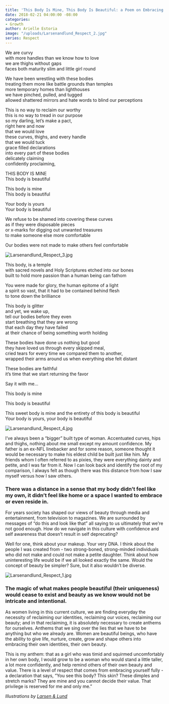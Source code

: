```yaml
---
title: 'This Body Is Mine, This Body Is Beautiful: a Poem on Embracing Ourselves'
date: 2018-02-21 04:00:00 -08:00
categories:
- Growth
author: Arielle Estoria
image: "/uploads/Larsenandlund_Respect_2.jpg"
series: Respect
---
```


We are curvy  
with more handles than we know how to love  
we are thighs without gaps  
faces both maturity slim and little girl round

We have been wrestling with these bodies  
treating them more like battle grounds than temples  
more temporary homes than lighthouses  
we have pinched, pulled, and tugged  
allowed shattered mirrors and hate words to blind our perceptions

This is no way to reclaim our worthy  
this is no way to tread in our purpose  
so my darling, let’s make a pact,  
right here and now  
that we would love  
these curves, thighs, and every handle  
that we would tuck  
grace filled declarations  
into every part of these bodies  
delicately claiming  
confidently proclaiming,

THIS BODY IS MINE  
This body is beautiful

This body is mine  
This body is beautiful

Your body is yours  
Your body is beautiful

We refuse to be shamed into covering these curves  
as if they were disposable pieces  
or x-marks for digging out unwanted treasures  
to make someone else more comfortable

Our bodies were not made to make others feel comfortable

![Larsenandlund_Respect_3.jpg](/uploads/Larsenandlund_Respect_3.jpg)

This body, is a temple  
with sacred novels and Holy Scriptures etched into our bones  
built to hold more passion than a human being can fathom

You were made for glory, the human epitome of a light  
a spirit so vast, that it had to be contained behind flesh  
to tone down the brilliance

This body is glitter  
and yet, we wake up,  
tell our bodies before they even  
start breathing that they are wrong  
that each day they have failed  
at their chance of being something worth holding

These bodies have done us nothing but good  
they have loved us through every skipped meal,  
cried tears for every time we compared them to another,  
wrapped their arms around us when everything else felt distant

These bodies are faithful  
it’s time that we start returning the favor

Say it with me…

This body is mine

This body is beautiful

This sweet body is mine and the entirety of this body is beautiful  
Your body is yours, your body is beautiful

![Larsenandlund_Respect_4.jpg](/uploads/Larsenandlund_Respect_4.jpg)

I’ve always been a “bigger” built type of woman. Accentuated curves, hips and thighs, nothing about me small except my amount confidence. My father is an ex-NFL linebacker and for some reason, someone thought it would be necessary to make his eldest child be built just like him. My friends whom I often referred to as pixies, they were everything dainty and petite, and I was far from it. Now I can look back and identify the root of my comparison, I always felt as though there was this distance from how I saw myself versus how I saw others.

### There was a distance in a sense that my body didn’t feel like my own, it didn’t feel like home or a space I wanted to embrace or even reside in.

For years society has shaped our views of beauty through media and entertainment, from television to magazines. We are surrounded by messages of “do this and look like that” all saying to us ultimately that we're not good enough. How do we navigate in this culture with confidence and self awareness that doesn’t result in self deprecating?

Well for one, think about your makeup. Your very DNA. I think about the people I was created from - two strong-boned, strong-minded individuals who did not make and could not make a petite daughter. Think about how uninteresting life would be if we all looked exactly the same. Would the concept of beauty be simpler? Sure, but it also wouldn’t be diverse.

![Larsenandlund_Respect_1.jpg](/uploads/Larsenandlund_Respect_1.jpg)

### The magic of what makes people beautiful (their uniqueness) would cease to exist and beauty as we know would not be intricate and intentional.

As women living in this current culture, we are finding everyday the necessity of reclaiming our identities, reclaiming our voices, reclaiming our beauty; and in that reclaiming, it is absolutely necessary to create anthems for ourselves. Anthems that we sing over the lies that we have to be anything but who we already are. Women are beautiful beings, who have the ability to give life, nurture, create, grow and shape others into embracing their own identities, their own beauty.

This is my anthem: that as a girl who was timid and squirmed uncomfortably in her own body, I would grow to be a woman who would stand a little taller, a lot more confidently, and help remind others of their own beauty and value. There is a level of respect that comes from embracing yourself fully - a declaration that says, “You see this body? This skin? These dimples and stretch marks? They are mine and you cannot decide their value. That privilege is reserved for me and only me.”

*Illustrations by [Larsen & Lund](http://www.larsenandlund.com/)*